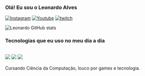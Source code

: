 ### Olá! Eu sou o Leonardo Alves

[![Instagram](https://img.shields.io/badge/Instagram-E4405F?style=for-the-badge&logo=instagram&logoColor=white)](https://www.instagram.com/ffc.leo52/)
[![Youtube](https://img.shields.io/badge/YouTube-FF0000?style=for-the-badge&logo=youtube&logoColor=white)](https://www.youtube.com/channel/UCjyJ1J05xPpOjMp1X2PYW0Q)
 [![twitch](https://img.shields.io/badge/Twitch-9146FF?style=for-the-badge&logo=twitch&logoColor=white)](https://www.twitch.tv/leozinjg52)

 ![Leonardo GitHub stats](https://github-readme-stats.vercel.app/api?username=leonardoalvesrodrigues&show_icons=true&theme=radical)

 ### Tecnologias que eu uso no meu dia a dia

 <div style="display": inline_block"><br>
 <img align="center "alt"html5" src="https://img.shields.io/badge/HTML5-E34F26?style=for-the-badge&logo=html5&logoColor=white" />
 <img align="center "alt"css3" src="https://img.shields.io/badge/CSS3-1572B6?style=for-the-badge&logo=css3&logoColor=white" />
 <img align="center "alt"JAVASCRIPT" src="https://img.shields.io/badge/JavaScript-F7DF1E?style=for-the-badge&logo=javascript&logoColor=black" />

 </div><br>
 Cursando Ciência da Computação, louco por games e tecnologia.
